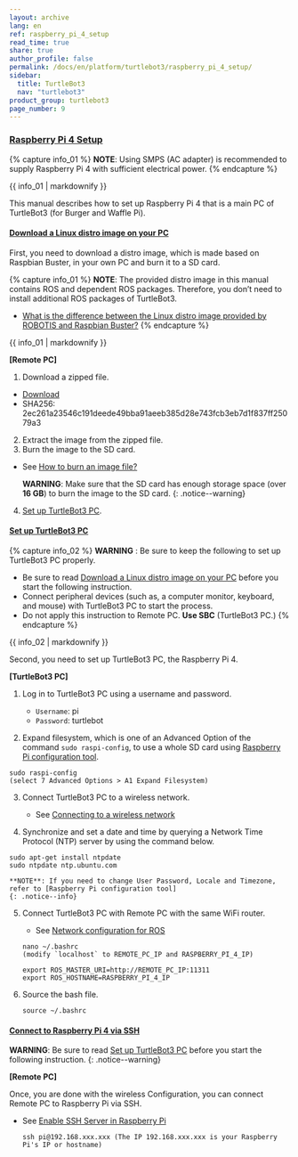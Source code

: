 ```yaml
---
layout: archive
lang: en
ref: raspberry_pi_4_setup
read_time: true
share: true
author_profile: false
permalink: /docs/en/platform/turtlebot3/raspberry_pi_4_setup/
sidebar:
  title: TurtleBot3
  nav: "turtlebot3"
product_group: turtlebot3
page_number: 9
---
```


<div style="counter-reset: h1 6"></div>
<div style="counter-reset: h2 2"></div>
<div style="counter-reset: h3 0"></div>

### [Raspberry Pi 4 Setup](#raspberry_pi_4_setup)

{% capture info_01 %}
**NOTE**: Using SMPS (AC adapter) is recommended to supply Raspberry Pi 4 with sufficient electrical power. <!-- // 충분한 전원공급을 위해서, AC 어댑터를 이용해라 > 내용이 필수적으로 들어가야하나요?  -->
{% endcapture %}
<div class="notice--info">{{ info_01 | markdownify }}</div>

This manual describes how to set up Raspberry Pi 4 that is a main PC of TurtleBot3 (for Burger and Waffle Pi).  

#### [Download a Linux distro image on your PC](#download-a-linux-distro-image-on-your-pc)

First, you need to download a distro image, which is made based on Raspbian Buster, in your own PC and burn it to a SD card.  

{% capture info_01 %}
**NOTE**: The provided distro image in this manual contains ROS and dependent ROS packages. Therefore, you don’t need to install additional ROS packages of TurtleBot3.
- [What is the difference between the Linux distro image provided by ROBOTIS and Raspbian Buster?](/docs/en/platform/turtlebot3/faq/#what-is-the-difference-between-the-linux-distro-image-provided-by-robotis-and-raspbian-buster) 
{% endcapture %}
<div class="notice--info">{{ info_01 | markdownify }}</div>

**[Remote PC]**

1. Download a zipped file. 
  - [Download](https://www.robotis.com/service/download.php?no=1905)
  - SHA256: 2ec261a23546c191deede49bba91aeeb385d28e743fcb3eb7d1f837ff25079a3
2. Extract the image from the zipped file. 
3. Burn the image to the SD card.
  - See [How to burn an image file?](/docs/en/platform/turtlebot3/faq/#how-to-burn-the-image-file)
 
    **WARNING**: Make sure that the SD card has enough storage space (over **16 GB**) to burn the image to the SD card.
    {: .notice--warning}
    
4. [Set up TurtleBot3 PC](#set-up-turtlebot3-pc).

#### [Set up TurtleBot3 PC](#set-up-turtlebot3-pc)

{% capture info_02 %}
**WARNING** : Be sure to keep the following to set up TurtleBot3 PC properly.
- Be sure to read [Download a Linux distro image on your PC](#download-a-linux-distro-image-on-your-pc) before you start the following instruction.
- Connect peripheral devices (such as, a computer monitor, keyboard, and mouse) with TurtleBot3 PC to start the process.
- Do not apply this instruction to Remote PC. **Use SBC** (TurtleBot3 PC.)
{% endcapture %}
<div class="notice--warning">{{ info_02 | markdownify }}</div>

Second, you need to set up TurtleBot3 PC, the Raspberry Pi 4.

**[TurtleBot3 PC]**  

1. Log in to TurtleBot3 PC using a username and password.
   - `Username`: pi 
   - `Password`: turtlebot

2. Expand filesystem, which is one of an Advanced Option of the command `sudo raspi-config`, to use a whole SD card using [Raspberry Pi configuration tool].
  ```
  sudo raspi-config
  (select 7 Advanced Options > A1 Expand Filesystem) 
  ```

3. Connect TurtleBot3 PC to a wireless network. 
   - See [Connecting to a wireless network] <!-- 이부분 링크가 이상해서, 공식홈페이지 참조하여 링크 다시 넣었습니다. 확인 부탁드립니다. -->

4. Synchronize and set a date and time by querying a Network Time Protocol (NTP) server by using the command below.
  ```
  sudo apt-get install ntpdate
  sudo ntpdate ntp.ubuntu.com
  ```

    **NOTE**: If you need to change User Password, Locale and Timezone, refer to [Raspberry Pi configuration tool]
    {: .notice--info}

5. Connect TurtleBot3 PC with Remote PC with the same WiFi router.
   - See [Network configuration for ROS]
   
	```
	nano ~/.bashrc
	(modify `localhost` to REMOTE_PC_IP and RASPBERRY_PI_4_IP)

	export ROS_MASTER_URI=http://REMOTE_PC_IP:11311
	export ROS_HOSTNAME=RASPBERRY_PI_4_IP
	```
6. Source the bash file. 
	```
	source ~/.bashrc
	```

<!-- 
https://www.raspberrypi.org/documentation/configuration/raspi-config.md#change-timezone 링크로 대체. 
**NOTE**: If you want to change the password, Locale and Timezone, use the following command:
- sudo raspi-config > 1 Change User Password
- sudo raspi-config > 4 Localisation Options > I1 Change Locale
- sudo raspi-config > 4 Localisation Options > I2 Change Timezone
-->
  
#### [Connect to Raspberry Pi 4 via SSH](#connect-to-raspberry-pi-4-via-ssh)

**WARNING**: Be sure to read [Set up TurtleBot3 PC](#set-up-turtlebot3-pc) before you start the following instruction.
{: .notice--warning}

**[Remote PC]**

Once, you are done with the wireless Configuration, you can connect Remote PC to Raspberry Pi via SSH.
- See [Enable SSH Server in Raspberry Pi](/docs/en/platform/turtlebot3/faq/#enable-ssh-server-in-raspberry-pi)

  ```
  ssh pi@192.168.xxx.xxx (The IP 192.168.xxx.xxx is your Raspberry Pi's IP or hostname)
  ```

[install_linux_based_on_raspbian]: /docs/en/platform/turtlebot3/raspberry_pi_4_setup/#install-linux-based-on-raspbian
[install_ubuntu]: /docs/en/platform/turtlebot3/joule_setup/#install-linux-ubuntu
[appendix_raspi_cam]: /docs/en/platform/turtlebot3/appendix_raspi_cam/#raspberry-pi-camera
[pc_network_configuration]: /docs/en/platform/turtlebot3/pc_setup/#network-configuration
[Network configuration for ROS]: /docs/en/platform/turtlebot3/raspberry_pi_3_setup/#5-network-configuration
[enable_ssh_server_in_raspberry_pi]: /docs/en/platform/turtlebot3/faq/#enable-ssh-server-in-raspberry-pi
[Connecting to a wireless network]: https://projects.raspberrypi.org/en/projects/raspberry-pi-using/4
[Raspberry Pi configuration tool]: https://www.raspberrypi.org/documentation/configuration/raspi-config.md#change-timezone
